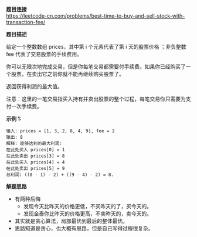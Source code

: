 **题目连接**  
https://leetcode-cn.com/problems/best-time-to-buy-and-sell-stock-with-transaction-fee/  

**题目描述**  

给定一个整数数组 prices，其中第 i 个元素代表了第 i 天的股票价格 ；非负整数 fee 代表了交易股票的手续费用。

你可以无限次地完成交易，但是你每笔交易都需要付手续费。如果你已经购买了一个股票，在卖出它之前你就不能再继续购买股票了。

返回获得利润的最大值。

注意：这里的一笔交易指买入持有并卖出股票的整个过程，每笔交易你只需要为支付一次手续费。

**示例 1:**  
```
输入: prices = [1, 3, 2, 8, 4, 9], fee = 2
输出: 8
解释: 能够达到的最大利润:  
在此处买入 prices[0] = 1
在此处卖出 prices[3] = 8
在此处买入 prices[4] = 4
在此处卖出 prices[5] = 9
总利润: ((8 - 1) - 2) + ((9 - 4) - 2) = 8.
```

**解题思路**  
* 有两种后悔
    * 发现今天比昨天的价格更低，不买昨天的了，买今天的。
    * 发现金泰你比昨天的价格更高，不卖昨天的，卖今天的。
* 其实就是贪心算法，局部最优到最后的整体最优。
* 思路知道是贪心，也大概有思路，但是自己写得过程很复杂。
